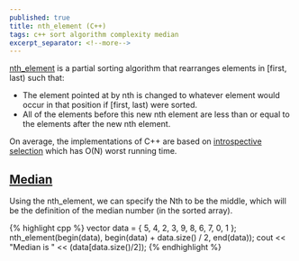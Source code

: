 ```yaml
---
published: true
title: nth_element (C++)
tags: c++ sort algorithm complexity median
excerpt_separator: <!--more-->
---
```

[nth_element](https://en.cppreference.com/w/cpp/algorithm/nth_element) is a partial sorting algorithm that rearranges elements in \[first, last) such that: 
- The element pointed at by nth is changed to whatever element would occur in that position if [first, last) were sorted. 
- All of the elements before this new nth element are less than or equal to the elements after the new nth element. 

On average, the implementations of C++ are based on [introspective selection](https://en.wikipedia.org/wiki/Selection_algorithm) which has O(N) worst running time. 
<!--more-->

## [Median](https://helloacm.com/c-coding-reference-partial-sorting-with-nth_element-from-algorithm-header/)
Using the nth_element, we can specify the Nth to be the middle, which will be the definition of the median number (in the sorted array).

{% highlight cpp %}
vector<int> data = { 5, 4, 2, 3, 9, 8, 6, 7, 0, 1 };
nth_element(begin(data), begin(data) + data.size() / 2, end(data));
cout << "Median is " << (data[data.size()/2]);
{% endhighlight %}
